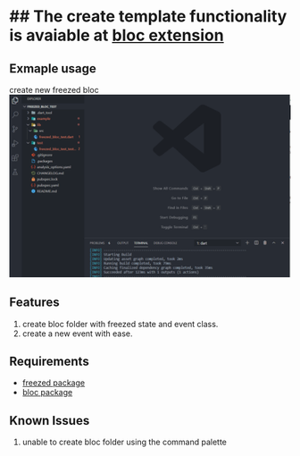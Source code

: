 # ## The create template functionality is avaiable at [bloc extension](https://marketplace.visualstudio.com/items?itemName=FelixAngelov.bloc)

## Exmaple usage

create new freezed bloc
![Alt Text](./example_gifs/create_freezed_bloc_usage.gif)

## Features

1. create bloc folder with freezed state and event class.
2. create a new event with ease.

## Requirements

- [freezed package](https://pub.dev/packages/freezed)
- [bloc package](https://pub.dev/packages/bloc)

## Known Issues

1. unable to create bloc folder using the command palette

